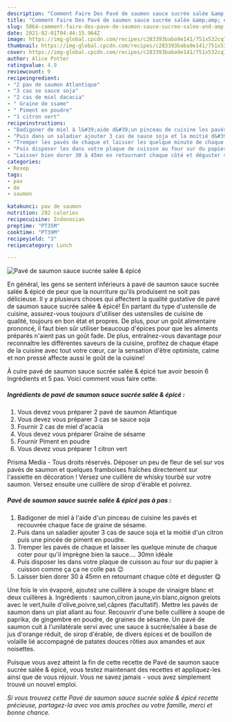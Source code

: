 ```yaml
---
description: "Comment Faire Des Pavé de saumon sauce sucrée salée &amp;amp; épicé"
title: "Comment Faire Des Pavé de saumon sauce sucrée salée &amp;amp; épicé"
slug: 5064-comment-faire-des-pave-de-saumon-sauce-sucree-salee-and-amp-epice
date: 2021-02-01T04:44:15.964Z
image: https://img-global.cpcdn.com/recipes/c283393baba9e141/751x532cq70/pave-de-saumon-sauce-sucree-salee-epice-photo-principale-de-la-recette.jpg
thumbnail: https://img-global.cpcdn.com/recipes/c283393baba9e141/751x532cq70/pave-de-saumon-sauce-sucree-salee-epice-photo-principale-de-la-recette.jpg
cover: https://img-global.cpcdn.com/recipes/c283393baba9e141/751x532cq70/pave-de-saumon-sauce-sucree-salee-epice-photo-principale-de-la-recette.jpg
author: Alice Potter
ratingvalue: 4.9
reviewcount: 9
recipeingredient:
- "2 pav de saumon Atlantique"
- "3 cas se sauce soja"
- "2 cas de miel dacacia"
- " Graine de ssame"
- " Piment en poudre"
- "1 citron vert"
recipeinstructions:
- "Badigoner de miel à l&#39;aide d&#39;un pinceau de cuisine les pavés et recouvrée chaque face de graine de sésame."
- "Puis dans un saladier ajouter 3 cas de sauce soja et la moitié d&#39;un citron puis une pincée de piment en poudre."
- "Tremper les pavés de chaque et laisser les quelque minute de chaque coter pour qu&#39;il imprègne bien la sauce.... 30mn idéale"
- "Puis disposer les dans votre plaque de cuisson au four sur du papier à cuisson comme ça ça ne colle pas 😉"
- "Laisser bien dorer 30 à 45mn en retournant chaque côté et déguster 😋"
categories:
- Resep
tags:
- pav
- de
- saumon

katakunci: pav de saumon 
nutrition: 292 calories
recipecuisine: Indonesian
preptime: "PT35M"
cooktime: "PT39M"
recipeyield: "3"
recipecategory: Lunch

---
```



![Pavé de saumon sauce sucrée salée &amp; épicé](https://img-global.cpcdn.com/recipes/c283393baba9e141/751x532cq70/pave-de-saumon-sauce-sucree-salee-epice-photo-principale-de-la-recette.jpg)

En général, les gens se sentent inférieurs à pavé de saumon sauce sucrée salée &amp; épicé de peur que la nourriture qu'ils produisent ne soit pas délicieuse. Il y a plusieurs choses qui affectent la qualité gustative de pavé de saumon sauce sucrée salée &amp; épicé! En partant du type d'ustensile de cuisine, assurez-vous toujours d'utiliser des ustensiles de cuisine de qualité, toujours en bon état et propres. De plus, pour un goût alimentaire prononcé, il faut bien sûr utiliser beaucoup d'épices pour que les aliments préparés n'aient pas un goût fade. De plus, entraînez-vous davantage pour reconnaître les différentes saveurs de la cuisine, profitez de chaque étape de la cuisine avec tout votre cœur, car la sensation d'être optimiste, calme et non pressé affecte aussi le goût de la cuisine!

<!--inarticleads1-->

À cuire pavé de saumon sauce sucrée salée &amp; épicé tue avoir besoin 6 Ingrédients et 5 pas. Voici comment vous faire cette.

##### Ingrédients de pavé de saumon sauce sucrée salée &amp; épicé :

1. Vous devez vous préparer 2 pavé de saumon Atlantique
1. Vous devez vous préparer 3 cas se sauce soja
1. Fournir 2 cas de miel d&#39;acacia
1. Vous devez vous préparer  Graine de sésame
1. Fournir  Piment en poudre
1. Vous devez vous préparer 1 citron vert


Prisma Media - Tous droits réservés. Déposer un peu de fleur de sel sur vos pavés de saumon et quelques framboises fraîches directement sur l&#39;assiette en décoration ! Versez une cuillère de whisky tourbé sur votre saumon. Versez ensuite une cuillère de sirop d&#39;érable et poivrez. 

<!--inarticleads2-->

##### Pavé de saumon sauce sucrée salée &amp; épicé pas à pas :

1. Badigoner de miel à l&#39;aide d&#39;un pinceau de cuisine les pavés et recouvrée chaque face de graine de sésame.
1. Puis dans un saladier ajouter 3 cas de sauce soja et la moitié d&#39;un citron puis une pincée de piment en poudre.
1. Tremper les pavés de chaque et laisser les quelque minute de chaque coter pour qu&#39;il imprègne bien la sauce.... 30mn idéale
1. Puis disposer les dans votre plaque de cuisson au four sur du papier à cuisson comme ça ça ne colle pas 😉
1. Laisser bien dorer 30 à 45mn en retournant chaque côté et déguster 😋


Une fois le vin évaporé, ajoutez une cuillère à soupe de vinaigre blanc et deux cuillères à. Ingrédients : saumon,citron jaune,vin blanc,oignon grelots avec le vert,huile d&#39;olive,poivre,sel,câpres (facultatif). Mettre les pavés de saumon dans un plat allant au four. Recouvrir d&#39;une belle cuillère à soupe de paprika, de gingembre en poudre, de graines de sésame. Un pavé de saumon cuit à l&#39;unilatérale servi avec une sauce à sucrée/salée à base de jus d&#39;orange réduit, de sirop d&#39;érable, de divers épices et de bouillon de volaille lié accompagné de patates douces rôties aux amandes et aux noisettes. 

<!--inarticleads1-->

<p>
Puisque vous avez atteint la fin de cette recette de Pavé de saumon sauce sucrée salée &amp; épicé, vous testez maintenant des recettes et appliquez-les ainsi que de vous réjouir. Vous ne savez jamais - vous avez simplement trouvé un nouvel emploi.
</p>

<p>
<i>Si vous trouvez cette Pavé de saumon sauce sucrée salée &amp; épicé recette précieuse, partagez-la avec vos amis proches ou votre famille, merci et bonne chance.</i>
</p>
